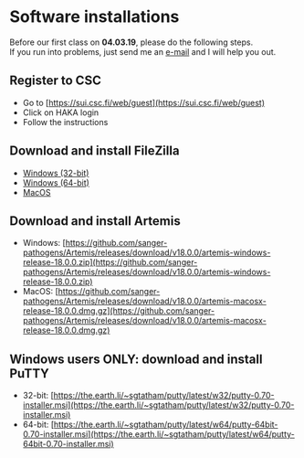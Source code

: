 # Software installations

Before our first class on **04.03.19**, please do the following steps.  
If you run into problems, just send me an [e-mail](mailto:igor.pessi@helsinki.fi) and I will help you out.

## Register to CSC

* Go to [https://sui.csc.fi/web/guest](https://sui.csc.fi/web/guest)
* Click on HAKA login
* Follow the instructions

## Download and install FileZilla

* [Windows (32-bit)](https://dl3.cdn.filezilla-project.org/client/FileZilla_3.40.0_win32-setup.exe?h=3TBqfqUvMyw0Qj5T0rGwWw&x=1551445236)
* [Windows (64-bit)](https://dl3.cdn.filezilla-project.org/client/FileZilla_3.40.0_win64-setup.exe?h=5DI494zelobVexFhYoNhcA&x=1551445236)
* [MacOS](https://dl3.cdn.filezilla-project.org/client/FileZilla_3.40.0_macosx-x86.app.tar.bz2?h=kNTw4SL-pRe4_in_Z5YL1A&x=1551445236)

## Download and install Artemis

* Windows:
[https://github.com/sanger-pathogens/Artemis/releases/download/v18.0.0/artemis-windows-release-18.0.0.zip](https://github.com/sanger-pathogens/Artemis/releases/download/v18.0.0/artemis-windows-release-18.0.0.zip)
* MacOS:
[https://github.com/sanger-pathogens/Artemis/releases/download/v18.0.0/artemis-macosx-release-18.0.0.dmg.gz](https://github.com/sanger-pathogens/Artemis/releases/download/v18.0.0/artemis-macosx-release-18.0.0.dmg.gz)

## Windows users ONLY: download and install PuTTY

* 32-bit: [https://the.earth.li/~sgtatham/putty/latest/w32/putty-0.70-installer.msi](https://the.earth.li/~sgtatham/putty/latest/w32/putty-0.70-installer.msi)
* 64-bit: [https://the.earth.li/~sgtatham/putty/latest/w64/putty-64bit-0.70-installer.msi](https://the.earth.li/~sgtatham/putty/latest/w64/putty-64bit-0.70-installer.msi)
